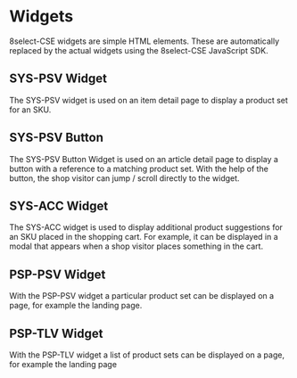 # Widgets

8select-CSE widgets are simple HTML elements. These are automatically replaced by the actual widgets using the 8select-CSE JavaScript SDK.

## SYS-PSV Widget

The SYS-PSV widget is used on an item detail page to display a product set for an SKU.

## SYS-PSV Button

The SYS-PSV Button Widget is used on an article detail page to display a button with a reference to a matching product set. With the help of the button, the shop visitor can jump / scroll directly to the widget.

## SYS-ACC Widget

The SYS-ACC widget is used to display additional product suggestions for an SKU placed in the shopping cart. For example, it can be displayed in a modal that appears when a shop visitor places something in the cart.

## PSP-PSV Widget

With the PSP-PSV widget a particular product set can be displayed on a page, for example the landing page.

## PSP-TLV Widget

With the PSP-TLV widget a list of product sets can be displayed on a page, for example the landing page

